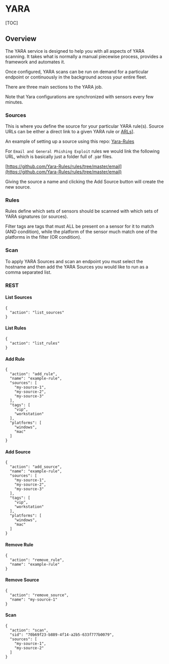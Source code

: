 # YARA

[TOC]

## Overview
The YARA service is designed to help you with all aspects of YARA scanning. It takes what is normally a manual piecewise process, provides a framework and automates it.

Once configured, YARA scans can be run on demand for a particular endpoint or continuously in the background across your entire fleet.

There are three main sections to the YARA job.

Note that Yara configurations are synchronized with sensors every few minutes.

### Sources
This is where you define the source for your particular YARA rule(s). Source URLs can be either a direct link to a given YARA rule or [ARLs](arl.md)].

An example of setting up a source using this repo: [Yara-Rules](https://github.com/Yara-Rules/rules)

For `Email and General Phishing Exploit` rules we would link the following URL, which is basically just a folder full of .yar files.

[https://github.com/Yara-Rules/rules/tree/master/email](https://github.com/Yara-Rules/rules/tree/master/email)

Giving the source a name and clicking the Add Source button will create the new source.

### Rules
Rules define which sets of sensors should be scanned with which sets of YARA signatures (or sources).

Filter tags are tags that must ALL be present on a sensor for it to match (AND condition), while the platform of the sensor much match one of the platforms in the filter (OR condition).

### Scan
To apply YARA Sources and scan an endpoint you must select the hostname and then add the YARA Sources you would like to run as a comma separated list.

### REST

#### List Sources
```
{
  "action": "list_sources"
}
```

#### List Rules
```
{
  "action": "list_rules"
}
```

#### Add Rule
```
{
  "action": "add_rule",
  "name": "example-rule",
  "sources": [
    "my-source-1",
    "my-source-2",
    "my-source-3"
  ],
  "tags": [
    "vip",
    "workstation"
  ],
  "platforms": [
    "windows",
    "mac"
  ]
}
```

#### Add Source
```
{
  "action": "add_source",
  "name": "example-rule",
  "sources": [
    "my-source-1",
    "my-source-2",
    "my-source-3"
  ],
  "tags": [
    "vip",
    "workstation"
  ],
  "platforms": [
    "windows",
    "mac"
  ]
}
```

#### Remove Rule
```
{
  "action": "remove_rule",
  "name": "example-rule"
}
```

#### Remove Source
```
{
  "action": "remove_source",
  "name": "my-source-1"
}
```

#### Scan
```
{
  "action": "scan",
  "sid": "70b69f23-b889-4f14-a2b5-633f777b0079",
  "sources": [
    "my-source-1",
    "my-source-2"
  ]
}
```